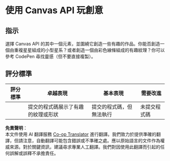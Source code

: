 <!--
CO_OP_TRANSLATOR_METADATA:
{
  "original_hash": "ca1cf78a4c60df77ab32a154ec024d7f",
  "translation_date": "2025-08-25T22:20:07+00:00",
  "source_file": "6-space-game/2-drawing-to-canvas/assignment.md",
  "language_code": "mo"
}
-->
# 使用 Canvas API 玩創意

## 指示

選擇 Canvas API 的其中一個元素，並圍繞它創造一些有趣的作品。你能否創造一個由重複星星組成的小型星系？或者創造一個由彩色線條組成的有趣紋理？你可以參考 CodePen 尋找靈感（但不要直接複製）。

## 評分標準

| 評分標準 | 卓越表現                                               | 基本表現                        | 需要改進             |
| -------- | ----------------------------------------------------- | ------------------------------- | -------------------- |
|          | 提交的程式碼展示了有趣的紋理或形狀                   | 提交的程式碼，但無法執行        | 未提交程式碼         |

**免責聲明**：  
本文件使用 AI 翻譯服務 [Co-op Translator](https://github.com/Azure/co-op-translator) 進行翻譯。我們致力於提供準確的翻譯，但請注意，自動翻譯可能包含錯誤或不準確之處。應以原始語言的文件作為權威來源。對於關鍵資訊，建議尋求專業人工翻譯。我們對因使用此翻譯而引起的任何誤解或誤釋不承擔責任。